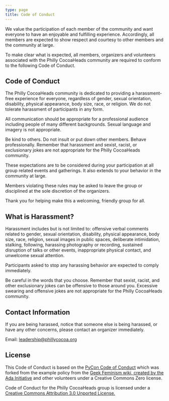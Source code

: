 ```yaml
---
type: page
title: Code of Conduct
---
```


We value the participation of each member of the community and want everyone to have an enjoyable and fulfilling experience. Accordingly, all members are expected to show respect and courtesy to other members and the community at large.

To make clear what is expected, all members, organizers and volunteers associated with the Philly CocoaHeads community are required to conform to the following Code of Conduct.

## Code of Conduct

The Philly CocoaHeads community is dedicated to providing a harassment-free experience for everyone, regardless of gender, sexual orientation, disability, physical appearance, body size, race, or religion. We do not tolerate harassment of participants in any form.

All communication should be appropriate for a professional audience including people of many different backgrounds. Sexual language and imagery is not appropriate.

Be kind to others. Do not insult or put down other members. Behave professionally. Remember that harassment and sexist, racist, or exclusionary jokes are not appropriate for the Philly CocoaHeads community.

These expectations are to be considered during your participation at all group related events and gatherings. It also extends to your behavior in the community at large.

Members violating these rules may be asked to leave the group or disciplined at the sole discretion of the organizers.

Thank you for helping make this a welcoming, friendly group for all.

## What is Harassment?

Harassment includes but is not limited to: offensive verbal comments related to gender, sexual orientation, disability, physical appearance, body size, race, religion, sexual images in public spaces, deliberate intimidation, stalking, following, harassing photography or recording, sustained disruption of talks or other events, inappropriate physical contact, and unwelcome sexual attention.

Participants asked to stop any harassing behavior are expected to comply immediately.

Be careful in the words that you choose. Remember that sexist, racist, and other exclusionary jokes can be offensive to those around you. Excessive swearing and offensive jokes are not appropriate for the Philly CocoaHeads community.

## Contact Information

If you are being harassed, notice that someone else is being harassed, or have any other concerns, please contact an organizer immediately.

Email: <leadership@phillycocoa.org>

## License

This Code of Conduct is based on the [PyCon Code of Conduct](https://us.pycon.org/2013/about/code-of-conduct/) which was forked from the example policy from the [Geek Feminism wiki, created by the Ada Initiative](http://geekfeminism.wikia.com/wiki/Conference_anti-harassment/Policy) and other volunteers under a Creative Commons Zero license.

Code of Conduct for the Philly CocoaHeads group is licensed under a [Creative Commons Attribution 3.0 Unported License.](http://creativecommons.org/licenses/by/3.0/)
